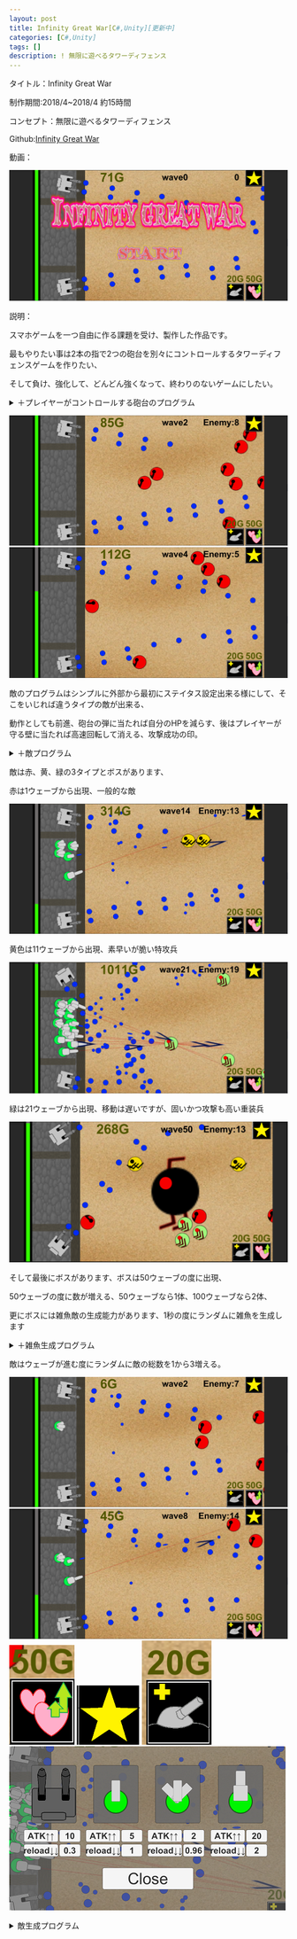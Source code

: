 ```yaml
---
layout: post
title: Infinity Great War[C#,Unity][更新中]
categories: [C#,Unity]
tags: []
description: ! 無限に遊べるタワーディフェンス
---
```

タイトル：Infinity Great War

制作期間:2018/4~2018/4 約15時間

コンセプト：無限に遊べるタワーディフェンス

Github:[Infinity Great War](https://github.com/savioleung/Infinity-Great-War)

動画：

![igw](https://raw.githubusercontent.com/savioleung/savioleung.github.io/master/images/igw/igw_1.png)

説明：

スマホゲームを一つ自由に作る課題を受け、製作した作品です。

最もやりたい事は2本の指で2つの砲台を別々にコントロールするタワーディフェンスゲームを作りたい、

そして負け、強化して、どんどん強くなって、終わりのないゲームにしたい。

<details>
    <summary>＋プレイヤーがコントロールする砲台のプログラム</summary>
    {% highlight csharp %}
void gunControl()
{
    cdd += 1 * Time.deltaTime;
    if (cdd >= cd)
    {
        cdd = 0;
        GameObject clone = Instantiate(bullet, new Vector3(bp.transform.position.x, bp.transform.position.y, bp.transform.position.z - 10), transform.rotation) as GameObject;

        //clone.transform.parent = this.transform;
        Destroy(clone, 3);
        GameObject clone2 = Instantiate(bullet, new Vector3(bp2.transform.position.x, bp2.transform.position.y, bp2.transform.position.z - 10), transform.rotation) as GameObject;
        Destroy(clone2, 3);
    }
#if UNITY_EDITOR
    Vector3 norTar = (Camera.main.ScreenToWorldPoint(Input.mousePosition) - transform.position).normalized;
    float angle = Mathf.Atan2(norTar.y, norTar.x) * Mathf.Rad2Deg;

    Quaternion rotation = new Quaternion();
    rotation.eulerAngles = new Vector3(0, 0, angle - 90);
    transform.rotation = rotation;
#else　//スマホの場合
		Touch myTouch = Input.GetTouch(0);
		Touch[] myTouches = Input.touches;
		for (int i = 0; i < Input.touchCount; i++) {
			if (Input.touchCount <= 1|| this.tag=="gun") {
				if (Input.touches [0].phase == TouchPhase.Began || Input.touches [0].phase == TouchPhase.Moved) {
					Vector2 norTar = (Camera.main.ScreenToWorldPoint (Input.touches [0].position) - transform.position).normalized;
					float angle = Mathf.Atan2 (norTar.y, norTar.x) * Mathf.Rad2Deg;

					Quaternion rotation = new Quaternion ();
					rotation.eulerAngles = new Vector3 (0, 0, angle - 90);
					transform.rotation = rotation;
				}
			}
			if (this.tag == "gun2") {
				if (Input.touches [1].phase == TouchPhase.Began || Input.touches [1].phase == TouchPhase.Moved) {
					Vector2 norTar = (Camera.main.ScreenToWorldPoint (Input.touches [1].position) - transform.position).normalized;
					float angle = Mathf.Atan2 (norTar.y, norTar.x) * Mathf.Rad2Deg;

					Quaternion rotation = new Quaternion ();
					rotation.eulerAngles = new Vector3 (0, 0, angle - 90);
					transform.rotation = rotation;
				}
			}
			}
#endif
}
{% endhighlight %}
</details>

![igw](https://raw.githubusercontent.com/savioleung/savioleung.github.io/master/images/igw/igw_2.png)
![igw](https://raw.githubusercontent.com/savioleung/savioleung.github.io/master/images/igw/igw_3.png)

敵のプログラムはシンプルに外部から最初にステイタス設定出来る様にして、そこをいじれば違うタイプの敵が出来る、

動作としても前進、砲台の弾に当たれば自分のHPを減らす、後はプレイヤーが守る壁に当たれば高速回転して消える、攻撃成功の印。

<details>
    <summary>＋敵プログラム</summary>
{% highlight csharp %}
Rigidbody2D body;
	public float speed=1,hp=100f,atk=5;

	public int getGold = 1;
	bool hit=false;
	// Use this for initialization
	void Start () {
		body = GetComponent<Rigidbody2D> ();


	}
	void Update(){
		body.velocity = transform.right * -speed;
		if (hp <= 0) {
			
			Destroy (this.gameObject);
		}
		if (hit) {
			body.velocity = Vector3.zero;
			transform.Rotate(Vector3.back *(3600* Time.deltaTime), Space.World);
		}

	}

	void OnTriggerEnter2D(Collider2D other){
		if (other.gameObject.tag == "bullet") {
			hp -= other.GetComponent<bullet> ().atk;
			Destroy (other.gameObject);
		} else if (other.gameObject.tag == "bullet_s") {
			
			hp -= other.GetComponent<bullet> ().atk;

		}else if(other.gameObject.tag!="enemy") {
			hit = true;
		}
{% endhighlight %}

</details>

敵は赤、黄、緑の3タイプとボスがあります、

赤は1ウェーブから出現、一般的な敵

![igw](https://raw.githubusercontent.com/savioleung/savioleung.github.io/master/images/igw/igw_9.png)

黄色は11ウェーブから出現、素早いが脆い特攻兵

![igw](https://raw.githubusercontent.com/savioleung/savioleung.github.io/master/images/igw/igw_11.png)

緑は21ウェーブから出現、移動は遅いですが、固いかつ攻撃も高い重装兵

![igw](https://raw.githubusercontent.com/savioleung/savioleung.github.io/master/images/igw/igw_12.png)

そして最後にボスがあります、ボスは50ウェーブの度に出現、

50ウェーブの度に数が増える、50ウェーブなら1体、100ウェーブなら2体、

更にボスには雑魚敵の生成能力があります、1秒の度にランダムに雑魚を生成します

<details>
    <summary>＋雑魚生成プログラム</summary>
    {% highlight csharp %}
void zakoSpawn()
{
	cdd += 1 * Time.deltaTime;
	if (cdd >= cd)
	{
		cdd = 0;
		int b = Random.Range(1, 4);
		if (b == 1)
		{
			Instantiate(en1, e1.transform.position, Quaternion.identity);
		}
		if (b == 2)
		{
			Instantiate(en2, e2.transform.position, Quaternion.identity);
		}
		if (b == 3)
		{
			Instantiate(en3, e3.transform.position, Quaternion.identity);
		}
	}
}
{% endhighlight %}
</details>

敵はウェーブが進む度にランダムに敵の総数を1から3増える。

![igw](https://raw.githubusercontent.com/savioleung/savioleung.github.io/master/images/igw/igw_4.png)
![igw](https://raw.githubusercontent.com/savioleung/savioleung.github.io/master/images/igw/igw_5.png)
![igw](https://raw.githubusercontent.com/savioleung/savioleung.github.io/master/images/igw/igw_6.png)
![igw](https://raw.githubusercontent.com/savioleung/savioleung.github.io/master/images/igw/igw_7.png)
![igw](https://raw.githubusercontent.com/savioleung/savioleung.github.io/master/images/igw/igw_8.png)
![igw](https://raw.githubusercontent.com/savioleung/savioleung.github.io/master/images/igw/igw_10.png)
<details>
    <summary>敵生成プログラム</summary>
    {% highlight csharp %}
void enemySpawn()
{
	if (game)
	{
		GameObject[] enemys = GameObject.FindGameObjectsWithTag("enemy");
		if (enemys.Length <= 0)
		{
			w++;

			enemyNo += Random.Range(1, 3);
			x += Random.Range(2, 4);
			if ((w % 50) == 0)
			{
				for (int i = 0; i < bs; i++)
				{
					Instantiate(boss, new Vector3(Random.Range(16, 16 + (9 * bs)), 0, -100), Quaternion.identity);

				}
				bs++;

			}
			else
			{
				for (int i = 0; i < enemyNo; i++)
				{
					if (w <= 10)
					{
						Instantiate(enemy1, new Vector3(Random.Range(14.0f, x), Random.Range(-6.0f, 6.0f), -100), Quaternion.identity);


					}
					else if (w <= 20)
					{
						int b = Random.Range(1, 3);
						if (b == 1)
						{
							Instantiate(enemy1, new Vector3(Random.Range(14.0f, x), Random.Range(-6.0f, 6.0f), -100), Quaternion.identity);
						}
						if (b == 2)
						{
							Instantiate(enemy2, new Vector3(Random.Range(14.0f, x), Random.Range(-6.0f, 6.0f), -100), Quaternion.identity);
						}

					}
					else
					{
						int b = Random.Range(1, 4);
						if (b == 1)
						{
							Instantiate(enemy1, new Vector3(Random.Range(14.0f, x), Random.Range(-6.0f, 6.0f), -100), Quaternion.identity);
						}
						if (b == 2)
						{
							Instantiate(enemy2, new Vector3(Random.Range(14.0f, x), Random.Range(-6.0f, 6.0f), -100), Quaternion.identity);
						}
						if (b == 3)
						{
							Instantiate(enemy3, new Vector3(Random.Range(14.0f, x), Random.Range(-6.0f, 6.0f), -100), Quaternion.identity);
						}
					}
				}
			}
		}


		enetxt.text = "Enemy:" + enemys.Length.ToString();
		for (int i = 0; i < enemys.Length; i++)
		{
			if (enemys[i].GetComponent<enemy>().hp <= 0)
			{
				g += enemys[i].GetComponent<enemy>().getGold;

			}
		}
	}
}
{% endhighlight %}
</details>